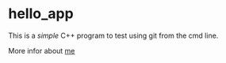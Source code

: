 # hello_app

This is a _simple_ C++ program to test using git from the cmd line.

More infor about [me](www.linkedin.com/in/alvesdesousa)